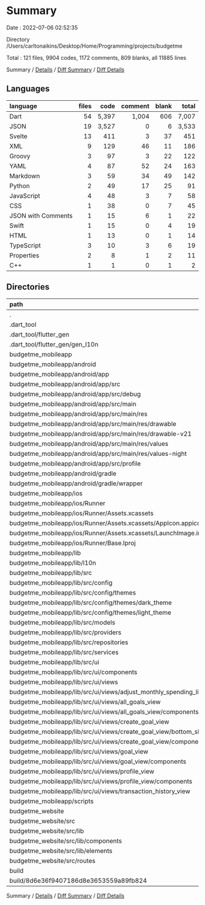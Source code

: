 # Summary

Date : 2022-07-06 02:52:35

Directory /Users/carltonaikins/Desktop/Home/Programming/projects/budgetme

Total : 121 files,  9904 codes, 1172 comments, 809 blanks, all 11885 lines

Summary / [Details](details.md) / [Diff Summary](diff.md) / [Diff Details](diff-details.md)

## Languages
| language | files | code | comment | blank | total |
| :--- | ---: | ---: | ---: | ---: | ---: |
| Dart | 54 | 5,397 | 1,004 | 606 | 7,007 |
| JSON | 19 | 3,527 | 0 | 6 | 3,533 |
| Svelte | 13 | 411 | 3 | 37 | 451 |
| XML | 9 | 129 | 46 | 11 | 186 |
| Groovy | 3 | 97 | 3 | 22 | 122 |
| YAML | 4 | 87 | 52 | 24 | 163 |
| Markdown | 3 | 59 | 34 | 49 | 142 |
| Python | 2 | 49 | 17 | 25 | 91 |
| JavaScript | 4 | 48 | 3 | 7 | 58 |
| CSS | 1 | 38 | 0 | 7 | 45 |
| JSON with Comments | 1 | 15 | 6 | 1 | 22 |
| Swift | 1 | 15 | 0 | 4 | 19 |
| HTML | 1 | 13 | 0 | 1 | 14 |
| TypeScript | 3 | 10 | 3 | 6 | 19 |
| Properties | 2 | 8 | 1 | 2 | 11 |
| C++ | 1 | 1 | 0 | 1 | 2 |

## Directories
| path | files | code | comment | blank | total |
| :--- | ---: | ---: | ---: | ---: | ---: |
| . | 121 | 9,904 | 1,172 | 809 | 11,885 |
| .dart_tool | 4 | 63 | 70 | 32 | 165 |
| .dart_tool/flutter_gen | 4 | 63 | 70 | 32 | 165 |
| .dart_tool/flutter_gen/gen_l10n | 3 | 61 | 69 | 31 | 161 |
| budgetme_mobileapp | 87 | 6,003 | 1,053 | 668 | 7,724 |
| budgetme_mobileapp/android | 13 | 216 | 48 | 33 | 297 |
| budgetme_mobileapp/android/app | 9 | 170 | 47 | 22 | 239 |
| budgetme_mobileapp/android/app/src | 7 | 65 | 44 | 9 | 118 |
| budgetme_mobileapp/android/app/src/debug | 1 | 5 | 3 | 1 | 9 |
| budgetme_mobileapp/android/app/src/main | 5 | 56 | 38 | 7 | 101 |
| budgetme_mobileapp/android/app/src/main/res | 4 | 26 | 32 | 6 | 64 |
| budgetme_mobileapp/android/app/src/main/res/drawable | 1 | 4 | 7 | 2 | 13 |
| budgetme_mobileapp/android/app/src/main/res/drawable-v21 | 1 | 4 | 7 | 2 | 13 |
| budgetme_mobileapp/android/app/src/main/res/values | 1 | 9 | 9 | 1 | 19 |
| budgetme_mobileapp/android/app/src/main/res/values-night | 1 | 9 | 9 | 1 | 19 |
| budgetme_mobileapp/android/app/src/profile | 1 | 4 | 3 | 1 | 8 |
| budgetme_mobileapp/android/gradle | 1 | 5 | 1 | 1 | 7 |
| budgetme_mobileapp/android/gradle/wrapper | 1 | 5 | 1 | 1 | 7 |
| budgetme_mobileapp/ios | 8 | 235 | 2 | 11 | 248 |
| budgetme_mobileapp/ios/Runner | 7 | 228 | 2 | 11 | 241 |
| budgetme_mobileapp/ios/Runner/Assets.xcassets | 3 | 148 | 0 | 4 | 152 |
| budgetme_mobileapp/ios/Runner/Assets.xcassets/AppIcon.appiconset | 1 | 122 | 0 | 1 | 123 |
| budgetme_mobileapp/ios/Runner/Assets.xcassets/LaunchImage.imageset | 2 | 26 | 0 | 3 | 29 |
| budgetme_mobileapp/ios/Runner/Base.lproj | 2 | 64 | 2 | 2 | 68 |
| budgetme_mobileapp/lib | 61 | 5,418 | 935 | 576 | 6,929 |
| budgetme_mobileapp/lib/l10n | 10 | 82 | 0 | 1 | 83 |
| budgetme_mobileapp/lib/src | 49 | 5,185 | 874 | 552 | 6,611 |
| budgetme_mobileapp/lib/src/config | 6 | 697 | 105 | 62 | 864 |
| budgetme_mobileapp/lib/src/config/themes | 5 | 632 | 87 | 40 | 759 |
| budgetme_mobileapp/lib/src/config/themes/dark_theme | 2 | 263 | 35 | 17 | 315 |
| budgetme_mobileapp/lib/src/config/themes/light_theme | 2 | 262 | 35 | 17 | 314 |
| budgetme_mobileapp/lib/src/models | 3 | 224 | 67 | 52 | 343 |
| budgetme_mobileapp/lib/src/providers | 5 | 34 | 85 | 19 | 138 |
| budgetme_mobileapp/lib/src/repositories | 3 | 165 | 55 | 58 | 278 |
| budgetme_mobileapp/lib/src/services | 2 | 67 | 34 | 17 | 118 |
| budgetme_mobileapp/lib/src/ui | 30 | 3,998 | 528 | 344 | 4,870 |
| budgetme_mobileapp/lib/src/ui/components | 8 | 902 | 143 | 77 | 1,122 |
| budgetme_mobileapp/lib/src/ui/views | 22 | 3,096 | 385 | 267 | 3,748 |
| budgetme_mobileapp/lib/src/ui/views/adjust_monthly_spending_limit_view | 1 | 121 | 17 | 8 | 146 |
| budgetme_mobileapp/lib/src/ui/views/all_goals_view | 3 | 359 | 51 | 27 | 437 |
| budgetme_mobileapp/lib/src/ui/views/all_goals_view/components | 2 | 194 | 34 | 13 | 241 |
| budgetme_mobileapp/lib/src/ui/views/create_goal_view | 7 | 1,396 | 123 | 124 | 1,643 |
| budgetme_mobileapp/lib/src/ui/views/create_goal_view/bottom_sheet_views | 5 | 957 | 87 | 77 | 1,121 |
| budgetme_mobileapp/lib/src/ui/views/create_goal_view/components | 1 | 350 | 17 | 32 | 399 |
| budgetme_mobileapp/lib/src/ui/views/goal_view | 7 | 875 | 126 | 80 | 1,081 |
| budgetme_mobileapp/lib/src/ui/views/goal_view/components | 6 | 728 | 103 | 61 | 892 |
| budgetme_mobileapp/lib/src/ui/views/profile_view | 3 | 256 | 51 | 18 | 325 |
| budgetme_mobileapp/lib/src/ui/views/profile_view/components | 2 | 187 | 34 | 10 | 231 |
| budgetme_mobileapp/lib/src/ui/views/transaction_history_view | 1 | 89 | 17 | 10 | 116 |
| budgetme_mobileapp/scripts | 2 | 49 | 17 | 25 | 91 |
| budgetme_website | 27 | 3,808 | 15 | 83 | 3,906 |
| budgetme_website/src | 16 | 454 | 5 | 48 | 507 |
| budgetme_website/src/lib | 11 | 390 | 3 | 30 | 423 |
| budgetme_website/src/lib/components | 4 | 44 | 0 | 8 | 52 |
| budgetme_website/src/lib/elements | 7 | 346 | 3 | 22 | 371 |
| budgetme_website/src/routes | 1 | 4 | 0 | 2 | 6 |
| build | 2 | 2 | 0 | 0 | 2 |
| build/8d6e36f9407186d8e3653559a89fb824 | 2 | 2 | 0 | 0 | 2 |

Summary / [Details](details.md) / [Diff Summary](diff.md) / [Diff Details](diff-details.md)